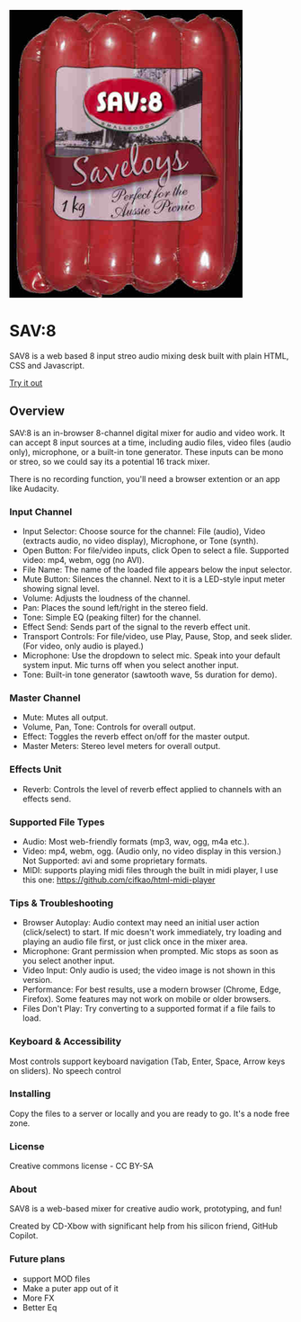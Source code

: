 
![images of savaloys](sav8.jpg)

# SAV:8
SAV8 is a web based  8 input streo audio mixing desk built with plain HTML, CSS and Javascript. 

[Try it out](https://mixer.puter.site/)

## Overview
SAV:8 is an in-browser 8-channel digital mixer for audio and video work. It can accept 8 input sources at a time, including audio files, video files (audio only), microphone, or a built-in tone generator. These inputs can be mono or streo, so we could say its a potential 16 track mixer. 

There is no recording function, you'll need a browser extention or an app like Audacity. 

### Input Channel 

- Input Selector: Choose source for the channel: File (audio), Video (extracts audio, no video display), Microphone, or Tone (synth).
- Open Button: For file/video inputs, click Open to select a file. Supported video: mp4, webm, ogg (no AVI).
- File Name: The name of the loaded file appears below the input selector.
- Mute Button: Silences the channel. Next to it is a LED-style input meter showing signal level.
- Volume: Adjusts the loudness of the channel.
- Pan: Places the sound left/right in the stereo field.
- Tone: Simple EQ (peaking filter) for the channel.
- Effect Send: Sends part of the signal to the reverb effect unit.
- Transport Controls: For file/video, use Play, Pause, Stop, and seek slider. (For video, only audio is played.)
- Microphone: Use the dropdown to select mic. Speak into your default system input. Mic turns off when you select another input.
- Tone: Built-in tone generator (sawtooth wave, 5s duration for demo).

### Master Channel

- Mute: Mutes all output.
- Volume, Pan, Tone: Controls for overall output.
- Effect: Toggles the reverb effect on/off for the master output.
- Master Meters: Stereo level meters for overall output.

### Effects Unit
- Reverb: Controls the level of reverb effect applied to channels with an effects send.

### Supported File Types

- Audio: Most web-friendly formats (mp3, wav, ogg, m4a etc.).
- Video: mp4, webm, ogg. (Audio only, no video display in this version.) Not Supported: avi and some proprietary formats.
- MIDI: supports playing midi files through the built in midi player, I use this one: https://github.com/cifkao/html-midi-player

### Tips & Troubleshooting

- Browser Autoplay: Audio context may need an initial user action (click/select) to start. If mic doesn't work immediately, try loading and playing an audio file first, or just click once in the mixer area.
- Microphone: Grant permission when prompted. Mic stops as soon as you select another input.
- Video Input: Only audio is used; the video image is not shown in this version.
- Performance: For best results, use a modern browser (Chrome, Edge, Firefox). Some features may not work on mobile or older browsers.
- Files Don't Play: Try converting to a supported format if a file fails to load.

### Keyboard & Accessibility
Most controls support keyboard navigation (Tab, Enter, Space, Arrow keys on sliders). No speech control

### Installing

Copy the files to a server or locally and you are ready to go. It's a node free zone.

### License

Creative commons license - CC BY-SA 

### About

SAV8 is a web-based mixer for creative audio work, prototyping, and fun!

Created by CD-Xbow with significant help from his silicon friend, GitHub Copilot.

### Future plans 

- support MOD files
- Make a puter app out of it
- More FX
- Better Eq


